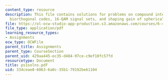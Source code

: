```yaml
---
content_type: resource
description: This file contains solutions for problems on compound interest and dB,
  biorthogonal codes, 16-QAM signal sets, and shaping gain of spherical signal sets.
file: https://ol-ocw-studio-app-production.s3.amazonaws.com/courses/6-451-principles-of-digital-communication-ii-spring-2005/334ceae860636a0c35b179192be61104_ps1solns.pdf
file_type: application/pdf
learning_resource_types:
- Assignments
ocw_type: OCWFile
parent_title: Assignments
parent_type: CourseSection
parent_uid: 429aa445-ec35-d484-97ce-c9ef10fc57fd
resourcetype: Document
title: ps1solns.pdf
uid: 334ceae8-6063-6a0c-35b1-79192be61104
---
```

